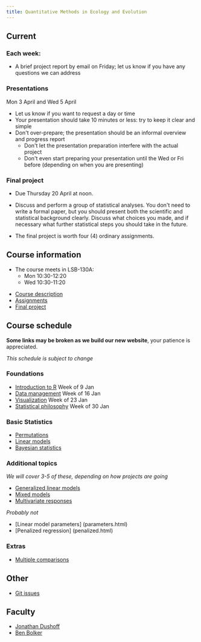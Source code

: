 ```yaml
---
title: Quantitative Methods in Ecology and Evolution
---
```


<!--- This is how you make a comment
-->

## Current

### Each week:

* A brief project report by email on Friday; let us know if you have any questions we can address

### Presentations

Mon 3 April and Wed 5 April

* Let us know if you want to request a day or time
* Your presentation should take 10 minutes or less: try to keep it clear and simple
* Don't over-prepare; the presentation should be an informal overview and progress report
	* Don't let the presentation preparation interfere with the actual project
	* Don't even start preparing your presentation until the Wed or Fri before (depending on when you are presenting)

### Final project

* Due Thursday 20 April at noon.

* Discuss and perform a group of statistical analyses. You don't need to write a formal paper, but you should present both the scientific and statistical background clearly. Discuss what choices you made, and if necessary what further statistical steps you should take in the future. 

* The final project is worth four (4) ordinary assignments.

## Course information

* The course meets in LSB-130A:
	*  Mon 10:30-12:20
	*  Wed 10:30-11:20

-   [Course description](description.html)
-   [Assignments](assignments.html)
-   [Final project](project.html)

## Course schedule

__Some links may be broken as we build our new website__, your patience is appreciated.

_This schedule is subject to change_

### Foundations

-   [Introduction to R](Introduction_to_R.html) Week of 9 Jan
-   [Data management](Data_management.html) Week of 16 Jan
-   [Visualization](Visualization.html) Week of 23 Jan
-   [Statistical philosophy](Statistical_philosophy.html) Week of 30 Jan

### Basic Statistics

-   [Permutations](Permutations.html)
-   [Linear models](Linear_models.html)
-   [Bayesian statistics](Bayesian_statistics.html)

### Additional topics

_We will cover 3-5 of these, depending on how projects are going_

- [Generalized linear models](Generalized_linear_models.html)
- [Mixed models](Mixed_models.html)
- [Multivariate responses](Multivariate_responses.html)

_Probably not_
- [Linear model parameters] (parameters.html)
- [Penalized regression] (penalized.html)

<!---
* restore text and link below for next for next time
	* also, build a better list of options

The last part of the schedule will be determined through discussions
with the participants. If you have suggestions or requests, let us know.

We may choose one or more additional [statistical topics](topics.html), or focus on programming and project design questions, or go into depth about one or more research projects.
-->

### Extras

-   [Multiple comparisons](Multiple_comparisons.html)

## Other 

* [Git issues](git_issues.html)

## Faculty

-   [Jonathan Dushoff](http://www.biology.mcmaster.ca/dushoff/)
-   [Ben Bolker](http://www.math.mcmaster.ca/~bolker/)

